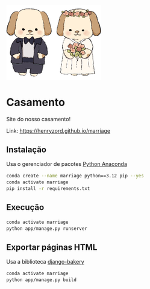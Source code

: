 
<img alt="casal de noivos" src="app/static/marriage/img/icons/noivos.png" style="width: 50%;">

# Casamento

Site do nosso casamento!

Link: https://henryzord.github.io/marriage

## Instalação

Usa o gerenciador de pacotes [Python Anaconda](https://www.anaconda.com/download)

```bash
conda create --name marriage python==3.12 pip --yes
conda activate marriage
pip install -r requirements.txt
```

## Execução

```bash
conda activate marriage
python app/manage.py runserver
```

## Exportar páginas HTML

Usa a biblioteca [django-bakery](https://palewi.re/docs/django-bakery/index.html)

```bash
conda activate marriage
python app/manage.py build
```
